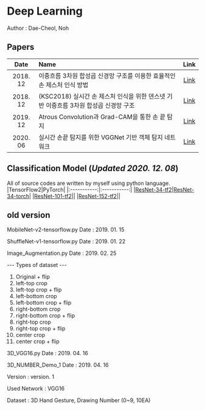 # Deep Learning
Author : Dae-Cheol, Noh

Papers
--------
|Date|Name|Link|
|:-----------:|:-----------|:-----------:|
|2018. 12|이중흐름 3차원 합성곱 신경망 구조를 이용한 효율적인 손 제스처 인식 방법|[Link](https://github.com/bolero2/Papers/blob/master/%5B2018.12%5D%20%EC%9D%B4%EC%A4%91%ED%9D%90%EB%A6%84%203%EC%B0%A8%EC%9B%90%20%ED%95%A9%EC%84%B1%EA%B3%B1%20%EC%8B%A0%EA%B2%BD%EB%A7%9D%20%EA%B5%AC%EC%A1%B0%EB%A5%BC%20%EC%9D%B4%EC%9A%A9%ED%95%9C%20%ED%9A%A8%EC%9C%A8%EC%A0%81%EC%9D%B8%20%EC%86%90%20%EC%A0%9C%EC%8A%A4%EC%B2%98%20%EC%9D%B8%EC%8B%9D%20%EB%B0%A9%EB%B2%95.pdf)|
|2018. 12|(KSC2018) 실시간 손 제스처 인식을 위한 덴스넷 기반 이중흐름 3차원 합성곱 신경망 구조|[Link](https://github.com/bolero2/Papers/blob/master/%5BKSC2018%5D%20%EC%8B%A4%EC%8B%9C%EA%B0%84%20%EC%86%90%20%EC%A0%9C%EC%8A%A4%EC%B2%98%20%EC%9D%B8%EC%8B%9D%EC%9D%84%20%EC%9C%84%ED%95%9C%20%EB%8D%B4%EC%8A%A4%EB%84%B7%20%EA%B8%B0%EB%B0%98%20%EC%9D%B4%EC%A4%91%ED%9D%90%EB%A6%84%203%EC%B0%A8%EC%9B%90%20%ED%95%A9%EC%84%B1%EA%B3%B1%20%EC%8B%A0%EA%B2%BD%EB%A7%9D%20%EA%B5%AC%EC%A1%B0.pdf)|
|2019. 12|Atrous Convolution과 Grad-CAM을 통한 손 끝 탐지|[Link](https://github.com/bolero2/Papers/blob/master/%5B2019.12%5D%20Atrous%20Convolution%EA%B3%BC%20Grad-CAM%EC%9D%84%20%ED%86%B5%ED%95%9C%20%EC%86%90%20%EB%81%9D%20%ED%83%90%EC%A7%80.pdf)|
|2020. 06|실시간 손끝 탐지를 위한 VGGNet 기반 객체 탐지 네트워크|[Link](https://github.com/bolero2/Papers/blob/master/%5B2020.06%5D%20%EC%8B%A4%EC%8B%9C%EA%B0%84%20%EC%86%90%EB%81%9D%20%ED%83%90%EC%A7%80%EB%A5%BC%20%EC%9C%84%ED%95%9C%20VGGNet%20%EA%B8%B0%EB%B0%98%20%EA%B0%9D%EC%B2%B4%20%ED%83%90%EC%A7%80%20%EB%84%A4%ED%8A%B8%EC%9B%8C%ED%81%AC.pdf)|

Classification Model (*Updated 2020. 12. 08*)
------------------------
All of source codes are written by myself using python language.
|TensorFlow2|PyTorch|
|:-----------:|:-----------:|
|[ResNet-34-tf2](https://github.com/bolero2/DeepLearning-dc/tree/master/tf2/ResNet-34-tf2)|[ResNet-34-torch](https://github.com/bolero2/DeepLearning-dc/tree/master/torch/ResNet-34-torch)|
|[ResNet-101-tf2](https://github.com/bolero2/DeepLearning-dc/tree/master/tf2/ResNet-101-tf2)||
|[ResNet-152-tf2](https://github.com/bolero2/DeepLearning-dc/tree/master/tf2/ResNet-152-tf2)||


old version
------------
MobileNet-v2-tensorflow.py
Date : 2019. 01. 15



ShuffleNet-v1-tensorflow.py
Date : 2019. 01. 22



Image_Augmentation.py
Date : 2019. 02. 25

--- Types of dataset ---
1. Original + flip
2. left-top crop
3. left-top crop + flip
4. left-bottom crop
5. left-bottom crop + flip
6. right-bottom crop
7. right-bottom crop + flip
8. right-top crop
9. right-top crop + flip
10. center crop
11. center crop + flip



3D_VGG16.py
Date : 2019. 04. 16



3D_NUMBER_Demo_1
Date : 2019. 04. 16

Version : version. 1

Used Network : VGG16

Dataset : 3D Hand Gesture, Drawing Number (0~9, 10EA)

